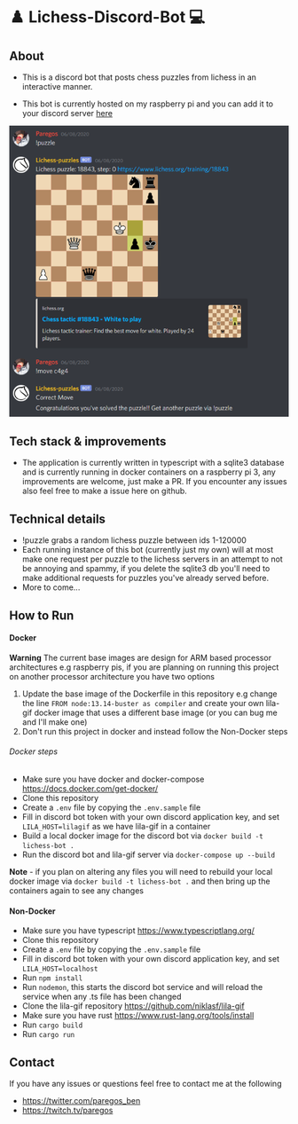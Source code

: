 # ♟️ Lichess-Discord-Bot 💻

## About

- This is a discord bot that posts chess puzzles from lichess in an interactive manner.

- This bot is currently hosted on my raspberry pi and you can add it to your discord server [here](https://discord.com/api/oauth2/authorize?client_id=711480594629918772&permissions=522240&scope=bot)

![Lichess-Discord-Bot sending a puzzle to a discord channel](https://github.com/paregos/lichess-puzzle-discord-bot/raw/master/img/bot.png "Lichess-Discord-Bot sending a puzzle to a discord channel")

## Tech stack & improvements

- The application is currently written in typescript with a sqlite3 database and is currently running in docker containers on a raspberry pi 3, any improvements are welcome, just make a PR. If you encounter any issues also feel free to make a issue here on github.

## Technical details

- !puzzle grabs a random lichess puzzle between ids 1-120000
- Each running instance of this bot (currently just my own) will at most make one request per puzzle to the lichess servers in an attempt to not be annoying and spammy, if you delete the sqlite3 db you'll need to make additional requests for puzzles you've already served before.
- More to come...

## How to Run

#### Docker

**Warning** The current base images are design for ARM based processor architectures e.g raspberry pis, if you are planning on running this project on another processor architecture you have two options

1. Update the base image of the Dockerfile in this repository e.g change the line `FROM node:13.14-buster as compiler` and create your own lila-gif docker image that uses a different base image (or you can bug me and I'll make one)
2. Don't run this project in docker and instead follow the Non-Docker steps

###### Docker steps

- Make sure you have docker and docker-compose https://docs.docker.com/get-docker/
- Clone this repository
- Create a `.env` file by copying the `.env.sample` file
- Fill in discord bot token with your own discord application key, and set `LILA_HOST=lilagif` as we have lila-gif in a container
- Build a local docker image for the discord bot via `docker build -t lichess-bot .`
- Run the discord bot and lila-gif server via `docker-compose up --build`

**Note** - if you plan on altering any files you will need to rebuild your local docker image via `docker build -t lichess-bot .` and then bring up the containers again to see any changes

#### Non-Docker

- Make sure you have typescript https://www.typescriptlang.org/
- Clone this repository
- Create a `.env` file by copying the `.env.sample` file
- Fill in discord bot token with your own discord application key, and set `LILA_HOST=localhost`
- Run `npm install`
- Run `nodemon`, this starts the discord bot service and will reload the service when any .ts file has been changed
- Clone the lila-gif repository https://github.com/niklasf/lila-gif
- Make sure you have rust https://www.rust-lang.org/tools/install
- Run `cargo build`
- Run `cargo run`

## Contact

If you have any issues or questions feel free to contact me at the following

- https://twitter.com/paregos_ben
- https://twitch.tv/paregos
